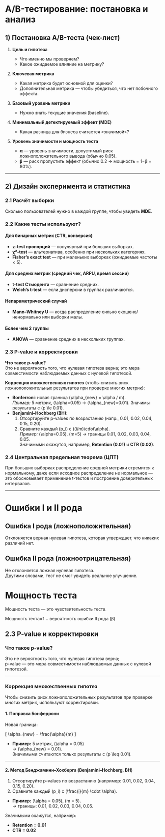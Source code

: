 # A/B-тестирование: постановка и анализ

## 1) Постановка A/B-теста (чек-лист)
1. **Цель и гипотеза**
   - Что именно мы проверяем?
   - Какое ожидаемое влияние на метрику?

2. **Ключевая метрика**
   - Какая метрика будет основной для оценки?
   - Дополнительная метрика — чтобы убедиться, что нет побочного эффекта.

3. **Базовый уровень метрики**
   - Нужно знать текущие значения (baseline).

4. **Минимальный детектируемый эффект (MDE)**
   - Какая разница для бизнеса считается «значимой»?

5. **Уровень значимости и мощность теста**
   - **α** — уровень значимости, допустимый риск ложноположительного вывода (обычно 0.05).
   - **β** — риск пропустить эффект (обычно 0.2 → мощность = 1−β = 80%).

---

## 2) Дизайн эксперимента и статистика

### 2.1 Расчёт выборки
Сколько пользователей нужно в каждой группе, чтобы увидеть **MDE**.

### 2.2 Какие тесты используют?

#### Для бинарных метрик (CTR, конверсия)
- **z-test пропорций** — популярный при больших выборках.  
- **χ²-test** — альтернатива, особенно при нескольких категориях.  
- **Fisher’s exact test** — при маленьких выборках (ожидаемые частоты < 5).

#### Для средних метрик (средний чек, ARPU, время сессии)
- **t-test Стьюдента** — сравнение средних.  
- **Welch’s t-test** — если дисперсии в группах различаются.

#### Непараметрический случай
- **Mann–Whitney U** — когда распределение сильно скошено/ненормально или выборки малы.

#### Более чем 2 группы
- **ANOVA** — сравнение средних в нескольких группах.

### 2.3 P-value и корректировки

**Что такое p-value?**  
Это не вероятность того, что нулевая гипотеза верна; это мера совместимости наблюдаемых данных с нулевой гипотезой.

**Коррекция множественных гипотез** (чтобы снизить риск ложноположительных результатов при проверке многих метрик):
- **Bonferroni**: новая граница \(\alpha_{new} = \alpha / m\).  
  *Пример:* 5 метрик, \(\alpha=0.05\) → \(\alpha_{new}=0.01\). Значимы результаты с \(p \le 0.01\).
- **Benjamini–Hochberg (BH)**:  
  1) Отсортируйте p-values по возрастанию (напр., 0.01, 0.02, 0.04, 0.15, 0.20).  
  2) Сравните каждый \(p_i\) с \((i/m)\cdot\alpha\).  
  *Пример:* \(\alpha=0.05\), \(m=5\) → границы 0.01, 0.02, 0.03, 0.04, 0.05.  
  Значимыми окажутся, например, **Retention (0.01)** и **CTR (0.02)**.

### 2.4 Центральная предельная теорема (ЦПТ)
При больших выборках распределение средней метрики стремится к нормальному, даже если исходное распределение не нормальное — это обосновывает применение t-тестов и построение доверительных интервалов.

---

# Ошибки I и II рода

## Ошибка I рода (ложноположительная)
Отклоняется верная нулевая гипотеза, которая утверждает, что никаких различий нет.

## Ошибка II рода (ложноотрицательная)
Не отклоняется ложная нулевая гипотеза.  
Другими словами, тест не смог увидеть реальное улучшение.


# Мощность теста
Мощность теста — это чувствительность теста.
 
Мощность теста=1 − вероятность ошибки II рода (β)



## 2.3 P-value и корректировки

### Что такое p-value?
Это не вероятность того, что нулевая гипотеза верна;  
p-value — это мера совместимости наблюдаемых данных с нулевой гипотезой.

---

### Коррекция множественных гипотез
Чтобы снизить риск ложноположительных результатов при проверке многих метрик, используют корректировки.

#### 1. Поправка Бонферрони
Новая граница:

\[
\alpha_{new} = \frac{\alpha}{m}
\]

- **Пример:** 5 метрик, \(\alpha = 0.05\)  
  → \(\alpha_{new} = 0.01\).  
  Значимыми считаются только результаты с \(p \leq 0.01\).

---

#### 2. Метод Бенджамини–Хохберга (Benjamini–Hochberg, BH)

1. Отсортируйте p-values по возрастанию (например: 0.01, 0.02, 0.04, 0.15, 0.20).  
2. Сравните каждый \(p_i\) с \(\frac{i}{m} \cdot \alpha\).  

- **Пример:** \(\alpha = 0.05\), \(m = 5\).  
  → границы: 0.01, 0.02, 0.03, 0.04, 0.05.  

Значимыми окажутся, например:  
- **Retention = 0.01**  
- **CTR = 0.02**

